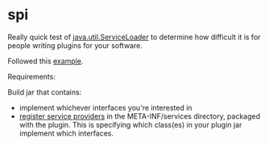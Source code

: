 # spi
Really quick test of [java.util.ServiceLoader](http://docs.oracle.com/javase/7/docs/api/java/util/ServiceLoader.html) 
to determine how difficult it is for people writing plugins for your software.

Followed this [example](https://docs.oracle.com/javase/tutorial/ext/basics/spi.html#define-the-service-provider-interface).

Requirements:

  Build jar that contains: 
 
- implement whichever interfaces you're interested in
- [register service providers](https://docs.oracle.com/javase/tutorial/ext/basics/spi.html#register-service-providers) 
in the META-INF/services directory, packaged with the plugin. This is specifying which class(es) in your plugin jar implement
which interfaces.
